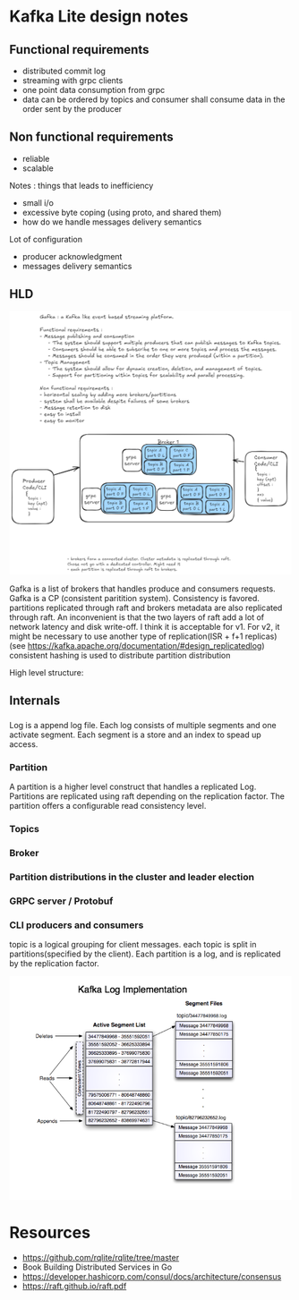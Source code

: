 # Kafka Lite design notes

## Functional requirements
- distributed commit log 
- streaming with grpc clients
- one point data consumption from grpc
- data can be ordered by topics and consumer shall consume data in the order sent by the producer

## Non functional requirements
- reliable
- scalable

Notes : 
things that leads to inefficiency
- small i/o
- excessive byte coping (using proto, and shared them)
- how do we handle messages delivery semantics


Lot of configuration
- producer acknowledgment
- messages delivery semantics


## HLD

![s](sys_design.png)

Gafka is a list of brokers that handles produce and consumers requests.
Gafka is a CP (consistent paritition system). Consistency is favored.
partitions replicated through raft and brokers metadata are also replicated through raft.
An inconvenient is that the two layers of raft add a lot of network latency and disk write-off.
I think it is acceptable for v1. For v2, it might be necessary to use another type of replication(ISR + f+1 replicas) (see https://kafka.apache.org/documentation/#design_replicatedlog)
consistent hashing is used to distribute partition distribution



High level structure:

## Internals

###
Log is a append log file. Each log consists of multiple segments and one activate segment.
Each segment is a store and an index to spead up access.

### Partition
A partition is a higher level construct that handles a replicated Log. Partitions are replicated using raft depending on the replication factor.
The partition offers a configurable read consistency level.

### Topics

### Broker


### Partition distributions in the cluster and leader election


### GRPC server / Protobuf


### CLI producers and  consumers
topic is a logical grouping for client messages.
each topic is split in partitions(specified by the client).
Each partition is a log, and is replicated by the replication factor.


![alt text](image.png)


# Resources 
- https://github.com/rqlite/rqlite/tree/master
- Book Building Distributed Services in Go
- https://developer.hashicorp.com/consul/docs/architecture/consensus
- https://raft.github.io/raft.pdf